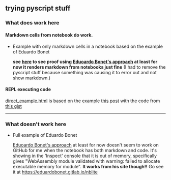 ## trying pyscript stuff


### What does work here

#### Markdown cells from notebook do work.

- Example with only markdown cells in a notebook based on the example of Eduardo Bonet

  **see [here](https://fomightez.github.io/pyscript_test/test_md_render.html) to see proof using [Eduoardo Bonet's approach](https://twitter.com/EduardoBonet/status/1521841937233465345) at least for now it renders markdown from notebooks just fine** (I had to remove the pyscript stuff because something was causing it to error out and not show markdown.)
  
  
#### REPL executing code

[direct_example.html](https://fomightez.github.io/pyscript_test/direct_example.html) is based on the example [this post](https://twitter.com/ericmjl/status/1520865845978746880) with the code from [this gist](https://gist.github.com/ericmjl/0e46f3810b7bac281ddc419176944483templates)


-------------------------
### What doesn't work here

- Full example of Eduardo Bonet

  [Eduoardo Bonet's approach](https://twitter.com/EduardoBonet/status/1521841937233465345) at least for now doesn't seem to work on GitHub for me when the notebook has both markdown and code. It's showing in the 'Inspect' console that it is out of memory, specifically gives "WebAssembly module validated with warning: failed to allocate executable memory for module". **It works from his site though!!** Go see it at https://eduardobonet.gitlab.io/nblite

